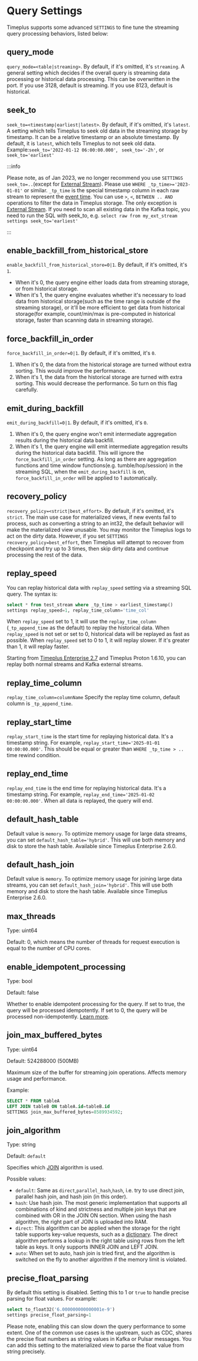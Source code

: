# Query Settings

Timeplus supports some advanced `SETTINGS` to fine tune the streaming query processing behaviors, listed below:

## query_mode

`query_mode=<table|streaming>`. By default, if it's omitted, it's `streaming`. A general setting which decides if the overall query is streaming data processing or historical data processing. This can be overwritten in the port. If you use 3128, default is streaming. If you use 8123, default is historical.

## seek_to

`seek_to=<timestamp|earliest|latest>`. By default, if it's omitted, it's `latest`. A setting which tells Timeplus to seek old data in the streaming storage by timestamp. It can be a relative timestamp or an absolute timestamp. By default, it is `latest`, which tells Timeplus to not seek old data. Example:`seek_to='2022-01-12 06:00:00.000'`, ` seek_to='-2h'`, or ` seek_to='earliest'`

:::info

Please note, as of Jan 2023, we no longer recommend you use `SETTINGS seek_to=..`(except for [External Stream](/external-stream)). Please use `WHERE _tp_time>='2023-01-01'` or similar. `_tp_time` is the special timestamp column in each raw stream to represent the [event time](/glossary#event_time). You can use `>`, `<`, `BETWEEN .. AND` operations to filter the data in Timeplus storage. The only exception is [External Stream](/external-stream). If you need to scan all existing data in the Kafka topic, you need to run the SQL with seek_to, e.g. `select raw from my_ext_stream settings seek_to='earliest'`

:::

## enable_backfill_from_historical_store

`enable_backfill_from_historical_store=0|1`. By default, if it's omitted, it's `1`.

- When it's 0, the query engine either loads data from streaming storage, or from historical storage.
- When it's 1, the query engine evaluates whether it's necessary to load data from historical storage(such as the time range is outside of the streaming storage), or it'll be more efficient to get data from historical storage(for example, count/min/max is pre-computed in historical storage, faster than scanning data in streaming storage).

## force_backfill_in_order

`force_backfill_in_order=0|1`. By default, if it's omitted, it's `0`.

1.  When it's 0, the data from the historical storage are turned without extra sorting. This would improve the performance.
2.  When it's 1, the data from the historical storage are turned with extra sorting. This would decrease the performance. So turn on this flag carefully.

## emit_during_backfill

`emit_during_backfill=0|1`. By default, if it's omitted, it's `0`.

1.  When it's 0, the query engine won't emit intermediate aggregation results during the historical data backfill.
2.  When it's 1, the query engine will emit intermediate aggregation results during the historical data backfill. This will ignore the `force_backfill_in_order` setting. As long as there are aggregation functions and time window functions(e.g. tumble/hop/session) in the streaming SQL, when the `emit_during_backfill` is on, `force_backfill_in_order` will be applied to 1 automatically.

## recovery_policy

`recovery_policy=<strict|best_effort>`. By default, if it's omitted, it's `strict`. The main use case for materialized views, if new events fail to process, such as converting a string to an int32, the default behavior will make the materialized view unusable. You may monitor the Timeplus logs to act on the dirty data. However, if you set `SETTINGS recovery_policy=best_effort`, then Timeplus will attempt to recover from checkpoint and try up to 3 times, then skip dirty data and continue processing the rest of the data.

## replay_speed

You can replay historical data with `replay_speed` setting via a streaming SQL query. The syntax is:

```sql
select * from test_stream where _tp_time > earliest_timestamp()
settings replay_speed=1, replay_time_column='time_col'
```

When `replay_speed` set to 1, it will use the `replay_time_column` (`_tp_append_time` as the default) to replay the historical data. When `replay_speed` is not set or set to 0, historical data will be replayed as fast as possible. When `replay_speed` set to 0 to 1, it will replay slower. If it's greater than 1, it will replay faster.

Starting from [Timeplus Enterprise 2.7](/enterprise-v2.7) and Timeplus Proton 1.6.10, you can replay both normal streams and Kafka external streams.

## replay_time_column

`replay_time_column=columnName` Specify the replay time column, default column is `_tp_append_time`.

## replay_start_time
`replay_start_time` is the start time for replaying historical data. It's a timestamp string. For example, `replay_start_time='2025-01-01 00:00:00.000'`. This should be equal or greater than `WHERE _tp_time > ..` time rewind condition.

## replay_end_time
`replay_end_time` is the end time for replaying historical data. It's a timestamp string. For example, `replay_end_time='2025-01-02 00:00:00.000'`. When all data is replayed, the query will end.

## default_hash_table

Default value is `memory`. To optimize memory usage for large data streams, you can set `default_hash_table='hybrid'`. This will use both memory and disk to store the hash table. Available since Timeplus Enterprise 2.6.0.

## default_hash_join

Default value is `memory`. To optimize memory usage for joining large data streams, you can set `default_hash_join='hybrid'`. This will use both memory and disk to store the hash table. Available since Timeplus Enterprise 2.6.0.

## max_threads
Type: uint64

Default: 0, which means the number of threads for request execution is equal to the number of CPU cores.

## enable_idempotent_processing
Type: bool

Default: false

Whether to enable idempotent processing for the query. If set to true, the query will be processed idempotently. If set to 0, the query will be processed non-idempotently. [Learn more](/idempotent).

## join_max_buffered_bytes
Type: uint64

Default: 524288000 (500MB)

Maximum size of the buffer for streaming join operations. Affects memory usage and performance.

Example:

```sql
SELECT * FROM tableA
LEFT JOIN tableB ON tableA.id=tableB.id
SETTINGS join_max_buffered_bytes=8589934592;
```

## join_algorithm
Type: string

Default: `default`

Specifies which [JOIN](/joins) algorithm is used.

Possible values:
* `default`: Same as `direct`,`parallel_hash`,`hash`, i.e. try to use direct join, parallel hash join, and hash join (in this order).
* `hash`: Use hash join. The most generic implementation that supports all combinations of kind and strictness and multiple join keys that are combined with OR in the JOIN ON section. When using the hash algorithm, the right part of JOIN is uploaded into RAM.
* `direct`: This algorithm can be applied when the storage for the right table supports key-value requests, such as a [dictionary](/sql-create-dictionary). The direct algorithm performs a lookup in the right table using rows from the left table as keys. It only supports INNER JOIN and LEFT JOIN.
* `auto`: When set to auto, hash join is tried first, and the algorithm is switched on the fly to another algorithm if the memory limit is violated.

## precise_float_parsing
By default this setting is disabled. Setting this to 1 or `true` to handle precise parsing for float values. For example:
```sql
select to_float32('6.000000000000001e-9')
settings precise_float_parsing=1
```

Please note, enabling this can slow down the query performance to some extent. One of the common use cases is the upstream, such as CDC, shares the precise float numbers as string values in Kafka or Pulsar messages. You can add this setting to the materialized view to parse the float value from string precisely.
